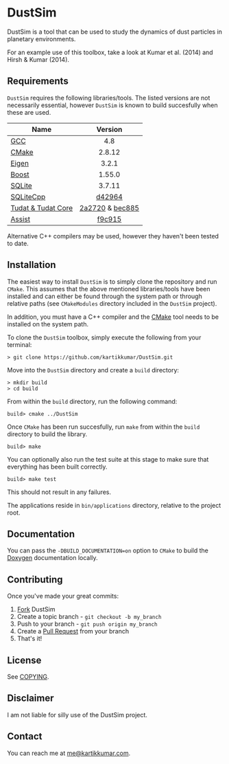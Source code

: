 DustSim
===================

DustSim is a tool that can be used to study the dynamics of dust particles in planetary environments.

For an example use of this toolbox, take a look at Kumar et al. (2014) and Hirsh & Kumar (2014).

Requirements
------

`DustSim` requires the following libraries/tools. The listed versions are not necessarily essential, however `DustSim` is known to build succesfully when these are used.

| Name                                                                     | Version       |
| -------------                                                            |:-------------:|
| [GCC](http://gcc.gnu.org "GCC homepage")                                 | 4.8           |
| [CMake](http://www.cmake.org/ "CMake homepage")                          | 2.8.12        |
| [Eigen](http://eigen.tuxfamily.org "Eigen's homepage")                   | 3.2.1         |
| [Boost](http://www.boost.org "Boost's homepage")                         | 1.55.0        |
| [SQLite](https://sqlite.org/ "SQLite homepage")                          | 3.7.11        |
| [SQLiteCpp](http://srombauts.github.com/SQLiteCpp "SQLite project")      | [d42964](https://github.com/kartikkumar/SQLiteCpp/tree/60b6593998e396f14010e8c82618a7196fd42964)    |
| [Tudat & Tudat Core](http://tudat.tudelft.nl "Tudat project homepage")   | [2a2720](https://github.com/kartikkumar/tudat-svn-mirror/tree/54dc69cd91e84c2a9cddc4caf9f0e86aba2a2720) & [bec885](https://github.com/kartikkumar/tudatCore-svn-mirror/tree/184a180d7213aeb021d672b7b92b0733a4bec885)                                    |
| [Assist](https://github.com/kartikkumar/assist "Assist project")         | [f9c915](https://github.com/kartikkumar/assist/tree/c3f8281dc21d0d7364aecd63c8ea68e929f9c915)       |

Alternative C++ compilers may be used, however they haven't been tested to date.

Installation
------

The easiest way to install `DustSim` is to simply clone the repository and run `CMake`. This assumes that the above mentioned libraries/tools have been installed and can either be found through the system path or through relative paths (see `CMakeModules` directory included in the `DustSim` project).

In addition, you must have a C++ compiler and the [CMake](http://www.cmake.org/ "CMake homepage") tool needs to be installed on the system path. 

To clone the `DustSim` toolbox, simply execute the following from your terminal:

```
> git clone https://github.com/kartikkumar/DustSim.git
```

Move into the `DustSim` directory and create a `build` directory:

```
> mkdir build
> cd build
```

From within the `build` directory, run the following command:

```
build> cmake ../DustSim
```

Once `CMake` has been run succesfully, run `make` from within the `build` directory to build the library. 

```
build> make
```

You can optionally also run the test suite at this stage to make sure that everything has been built correctly.

```
build> make test
```

This should not result in any failures.

The applications reside in `bin/applications` directory, relative to the project root.

Documentation
-------------

You can pass the `-DBUILD_DOCUMENTATION=on` option to `CMake` to build the [Doxygen](http://www.doxygen.org "Doxygen homepage") documentation locally.

Contributing
------------

Once you've made your great commits:

1. [Fork](https://github.com/kartikkumar/DustSim/fork) DustSim
2. Create a topic branch - `git checkout -b my_branch`
3. Push to your branch - `git push origin my_branch`
4. Create a [Pull Request](http://help.github.com/pull-requests/) from your branch
5. That's it!

License
------

See [COPYING](https://github.com/kartikkumar/DustSim/blob/master/COPYING).

Disclaimer
------

I am not liable for silly use of the DustSim project.

Contact
------

You can reach me at [me@kartikkumar.com](me@kartikkumar.com).
